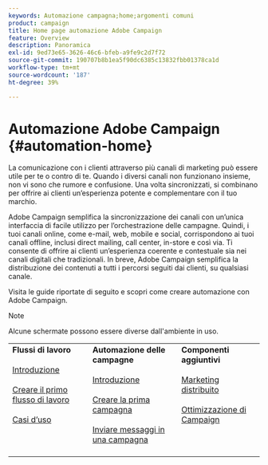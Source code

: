 ```yaml
---
keywords: Automazione campagna;home;argomenti comuni
product: campaign
title: Home page automazione Adobe Campaign
feature: Overview
description: Panoramica
exl-id: 9ed73e65-3626-46c6-bfeb-a9fe9c2d7f72
source-git-commit: 190707b8b1ea5f90dc6385c13832fbb01378ca1d
workflow-type: tm+mt
source-wordcount: '187'
ht-degree: 39%

---
```


# Automazione Adobe Campaign {#automation-home}

La comunicazione con i clienti attraverso più canali di marketing può essere utile per te o contro di te. Quando i diversi canali non funzionano insieme, non vi sono che rumore e confusione. Una volta sincronizzati, si combinano per offrire ai clienti un’esperienza potente e complementare con il tuo marchio.

Adobe Campaign semplifica la sincronizzazione dei canali con un’unica interfaccia di facile utilizzo per l’orchestrazione delle campagne. Quindi, i tuoi canali online, come e-mail, web, mobile e social, corrispondono ai tuoi canali offline, inclusi direct mailing, call center, in-store e così via. Ti consente di offrire ai clienti un’esperienza coerente e contestuale sia nei canali digitali che tradizionali. In breve, Adobe Campaign semplifica la distribuzione dei contenuti a tutti i percorsi seguiti dai clienti, su qualsiasi canale.


Visita le guide riportate di seguito e scopri come creare automazione con Adobe Campaign.

>[!NOTE]
>Alcune schermate possono essere diverse dall&#39;ambiente in uso.


<table>
<tr>
  <td valign="top">
    <div>
    <b>Flussi di lavoro</b>
    </div>
    <br>
    <div>
    <a href="workflow/about-workflows.md">Introduzione</a>
    </div>
    <br>     
    <div>
    <a href="workflow/build-a-workflow.md">Creare il primo flusso di lavoro</a>
    </div>
    <br>
    <div>
    <a href="workflow/workflow-use-cases.md">Casi d’uso</a>
    </div>
    <br>
  </td>
  <td valign="top">
    <div>
    <b>Automazione delle campagne</b>
    </div>
    <br>
    <div>
    <a href="campaigns/set-up-campaigns.md">Introduzione</a>
    </div>
    <br>
    <div>
    <a href="campaigns/marketing-campaign-create.md">Creare la prima campagna</a>
    </div>
    <br>
    <div>
    <a href="campaigns/marketing-campaign-deliveries.md">Inviare messaggi in una campagna</a>
    </div>
    <br>
  </td>
  <td valign="top">
    <div>
    <b>Componenti aggiuntivi</b>
    </div>
    <br>
    <div>
    <a href="distributed-marketing/about-distributed-marketing.md">Marketing distribuito</a>
    </div>
    <br>
    <div>
    <a href="campaign-opt/campaign-typologies.md">Ottimizzazione di Campaign</a>
    </div>
    <br>
  </td>
</tr>
</table>
